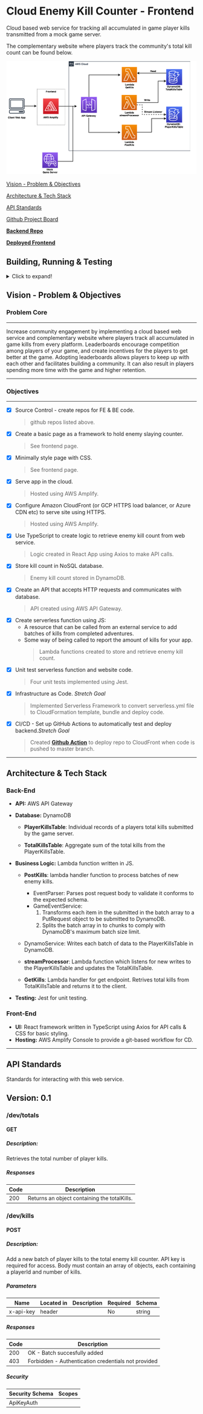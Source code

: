 # Cloud Enemy Kill Counter - Frontend

Cloud based web service for tracking all accumulated in game player kills transmitted from a mock game server.

The complementary website where players track the community's total kill count can be found below.

![alt text](fs-cloud_enemy_counter-diagram.png "Title")

[Vision - Problem & Objectives](#vision)

[Architecture & Tech Stack](#tech)

[API Standards](#api)

[Github Project Board](https://github.com/users/gkando/projects/1)

[**Backend Repo**](https://github.com/gkando/fs-cloud_enemy_counter-be)

[**Deployed Frontend**](https://master.d1p108p2yx9tvh.amplifyapp.com/)

## Building, Running & Testing

<details>
<summary>Click to expand!</summary>

First install dependencies:

```sh
yarn install
```

To run in hot module reloading mode:

```sh
yarn start
```

To create a production build:

```sh
yarn build
```

## Running

Open the file `dist/index.html` in your browser

## Testing

To run unit tests:

```sh
yarn test
```

</details>

## <a name="vision"></a> Vision - Problem & Objectives

### Problem Core

---

Increase community engagement by implementing a cloud based web service and complementary website where players track all accumulated in game kills from every platform. Leaderboards encourage competition among players of your game, and create incentives for the players to get better at the game. Adopting leaderboards allows players to keep up with each other and facilitates building a community. It can also result in players spending more time with the game and higher retention.

---

### Objectives

---

- [x] Source Control - create repos for FE & BE code.
  > github repos listed above.
- [x] Create a basic page as a framework to hold enemy slaying counter.
  > See frontend page.
- [x] Minimally style page with CSS.
  > See frontend page.
- [x] Serve app in the cloud.
  > Hosted using AWS Amplify.
- [x] Configure Amazon CloudFront (or GCP HTTPS load balancer, or Azure CDN etc) to serve site using HTTPS.
  > Hosted using AWS Amplify.
- [x] Use TypeScript to create logic to retrieve enemy kill count from web service.
  > Logic created in React App using Axios to make API calls.
- [x] Store kill count in NoSQL database.
  > Enemy kill count stored in DynamoDB.
- [x] Create an API that accepts HTTP requests and communicates with database.
  > API created using AWS API Gateway.
- [x] Create serverless function using JS:
  - A resource that can be called from an external service to add batches of kills from completed adventures.
  - Some way of being called to report the amount of kills for your app.
    > Lambda functions created to store and retrieve enemy kill count.
- [x] Unit test serverless function and website code.
  > Four unit tests implemented using Jest.
- [x] Infrastructure as Code. _Stretch Goal_
  > Implemented Serverless Framework to convert serverless.yml file to CloudFormation template, bundle and deploy code.
- [x] CI/CD - Set up GitHub Actions to automatically test and deploy backend._Stretch Goal_
  > Created [**Github Action**](https://github.com/gkando/fs-cloud_enemy_counter-be/actions)
  > to deploy repo to CloudFront when code is pushed to master branch.

---

## <a name="tech"></a> Architecture & Tech Stack

### Back-End

- **API:** AWS API Gateway
- **Database:** DynamoDB

  - **PlayerKillsTable**: Individual records of a players total kills submitted by the game server.

  - **TotalKillsTable**: Aggregate sum of the total kills from the PlayerKillsTable.

- **Business Logic:** Lambda function written in JS.

  - **PostKills**: lambda handler function to process batches of new enemy kills.
    - EventParser: Parses post request body to validate it conforms to the expected schema.
    - GameEventService:
      1.  Transforms each item in the submitted in the batch array to a PutRequest object to be submitted to DynamoDB.
      2.  Splits the batch array in to chunks to comply with DynamoDB's maximum batch size limit.
  - DynamoService: Writes each batch of data to the PlayerKillsTable in DynamoDB.

  - **streamProcessor**: Lambda function which listens for new writes to the PlayerKillsTable and updates the TotalKillsTable.

  - **GetKills**: Lambda handler for get endpoint. Retrives total kills from TotalKillsTable and returns it to the client.

- **Testing:** Jest for unit testing.

### Front-End

- **UI:** React framework written in TypeScript using Axios for API calls & CSS for basic styling.
- **Hosting:** AWS Amplify Console to provide a git-based workflow for CD.

---

## <a name="api"></a> API Standards

Standards for interacting with this web service.

## Version: 0.1

### /dev/totals

#### GET

##### Description:

Retrieves the total number of player kills.

##### Responses

| Code | Description                                  |
| ---- | -------------------------------------------- |
| 200  | Returns an object containing the totalKills. |

### /dev/kills

#### POST

##### Description:

Add a new batch of player kills to the total enemy kill counter. API key is required for access. Body must contain an array of objects, each containing a playerId and number of kills.

##### Parameters

| Name      | Located in | Description | Required | Schema |
| --------- | ---------- | ----------- | -------- | ------ |
| x-api-key | header     |             | No       | string |

##### Responses

| Code | Description                                         |
| ---- | --------------------------------------------------- |
| 200  | OK - Batch succesfully added                        |
| 403  | Forbidden - Authentication credentials not provided |

##### Security

| Security Schema | Scopes |
| --------------- | ------ |
| ApiKeyAuth      |        |
